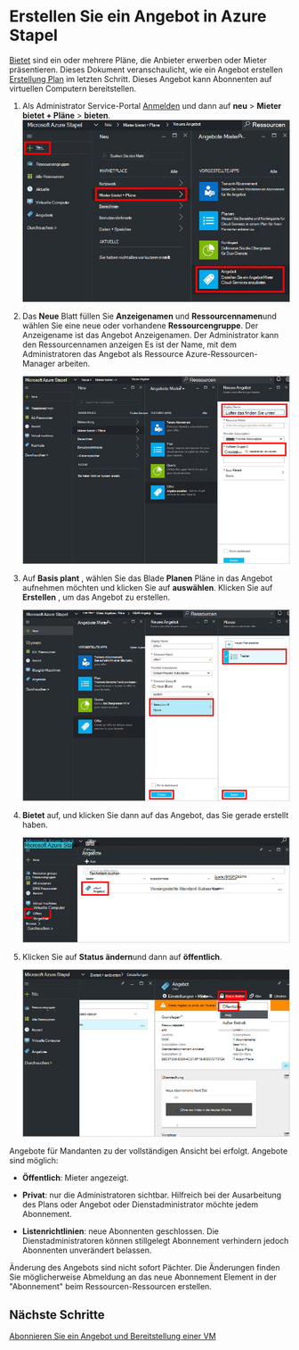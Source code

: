 <properties
    pageTitle="Erstellen Sie ein Angebot in Azure Stapel | Microsoft Azure"
    description="Als Administrator Service erfahren Sie einen Preisvorschlag für Ihren Mandanten in Azure Stapel erstellen."
    services="azure-stack"
    documentationCenter=""
    authors="ErikjeMS"
    manager="byronr"
    editor=""/>

<tags
    ms.service="azure-stack"
    ms.workload="na"
    ms.tgt_pltfrm="na"
    ms.devlang="na"
    ms.topic="get-started-article"
    ms.date="09/26/2016"
    ms.author="erikje"/>

# <a name="create-an-offer-in-azure-stack"></a>Erstellen Sie ein Angebot in Azure Stapel

[Bietet](azure-stack-key-features.md#services-plans-offers-and-subscriptions) sind ein oder mehrere Pläne, die Anbieter erwerben oder Mieter präsentieren. Dieses Dokument veranschaulicht, wie ein Angebot erstellen [Erstellung Plan](azure-stack-create-plan.md) im letzten Schritt. Dieses Angebot kann Abonnenten auf virtuellen Computern bereitstellen.

1.  Als Administrator Service-Portal [Anmelden](azure-stack-connect-azure-stack.md#log-in-as-a-service-administrator) und dann auf **neu** > **Mieter bietet + Pläne** > **bieten**.
    ![](media/azure-stack-create-offer/image01.png)

2.  Das **Neue** Blatt füllen Sie **Anzeigenamen** und **Ressourcennamen**und wählen Sie eine neue oder vorhandene **Ressourcengruppe**. Der Anzeigename ist das Angebot Anzeigenamen. Der Administrator kann den Ressourcennamen anzeigen Es ist der Name, mit dem Administratoren das Angebot als Ressource Azure-Ressourcen-Manager arbeiten.

    ![](media/azure-stack-create-offer/image01a.png)

3.  Auf **Basis plant** , wählen Sie das Blade **Planen** Pläne in das Angebot aufnehmen möchten und klicken Sie auf **auswählen**. Klicken Sie auf **Erstellen** , um das Angebot zu erstellen.

    ![](media/azure-stack-create-offer/image02.png)
    
4. **Bietet** auf, und klicken Sie dann auf das Angebot, das Sie gerade erstellt haben.

    ![](media/azure-stack-create-offer/image03.png)


5.  Klicken Sie auf **Status ändern**und dann auf **öffentlich**.
  
    ![](media/azure-stack-create-offer/image04.png)

Angebote für Mandanten zu der vollständigen Ansicht bei erfolgt. Angebote sind möglich:

- **Öffentlich**: Mieter angezeigt.

- **Privat**: nur die Administratoren sichtbar. Hilfreich bei der Ausarbeitung des Plans oder Angebot oder Dienstadministrator möchte jedem Abonnement.

- **Listenrichtlinien**: neue Abonnenten geschlossen. Die Dienstadministratoren können stillgelegt Abonnement verhindern jedoch Abonnenten unverändert belassen.

Änderung des Angebots sind nicht sofort Pächter. Die Änderungen finden Sie möglicherweise Abmeldung an das neue Abonnement Element in der "Abonnement" beim Ressourcen-Ressourcen erstellen.

## <a name="next-steps"></a>Nächste Schritte

[Abonnieren Sie ein Angebot und Bereitstellung einer VM](azure-stack-subscribe-plan-provision-vm.md)
